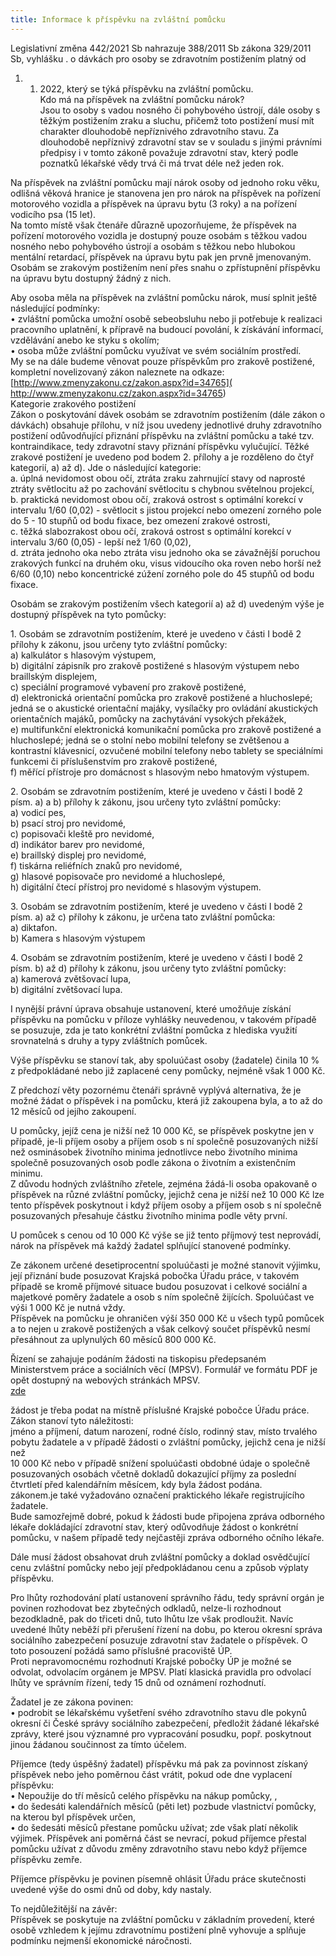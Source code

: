 ```yaml
---
title: Informace k příspěvku na zvláštní pomůcku
---
```


Legislativní změna  442/2021 Sb nahrazuje 388/2011 Sb zákona 329/2011 Sb, vyhlášku . o dávkách pro osoby se zdravotním postižením platný od  
1. 1. 2022, který se týká příspěvku na zvláštní pomůcku.  
Kdo má na příspěvek na zvláštní pomůcku nárok?  
Jsou to osoby s vadou nosného či pohybového ústrojí, dále osoby s těžkým postižením zraku a sluchu, přičemž toto postižení musí mít charakter dlouhodobě nepříznivého zdravotního stavu. Za dlouhodobě nepříznivý zdravotní stav se v souladu s jinými právními předpisy i v tomto zákoně považuje zdravotní stav, který podle poznatků lékařské vědy trvá či má trvat déle než jeden rok.  
  
Na příspěvek na zvláštní pomůcku mají nárok osoby od jednoho roku věku, odlišná věková hranice je stanovena jen pro nárok na příspěvek na pořízení motorového vozidla a příspěvek na úpravu bytu (3 roky) a na pořízení vodicího psa (15 let).  
Na tomto místě však čtenáře důrazně upozorňujeme, že příspěvek na pořízení motorového vozidla je dostupný pouze osobám s těžkou vadou nosného nebo pohybového ústrojí a osobám s těžkou nebo hlubokou mentální retardací, příspěvek na úpravu bytu pak jen prvně jmenovaným. Osobám se zrakovým postižením není přes snahu o zpřístupnění příspěvku na úpravu bytu dostupný žádný z nich.  
  
Aby osoba měla na příspěvek na zvláštní pomůcku nárok, musí splnit ještě následující podmínky:  
• zvláštní pomůcka umožní osobě sebeobsluhu nebo ji potřebuje k realizaci pracovního uplatnění, k přípravě na budoucí povolání, k získávání informací, vzdělávání anebo ke styku s okolím;  
• osoba může zvláštní pomůcku využívat ve svém sociálním prostředí.  
My se na dále budeme věnovat pouze příspěvkům pro zrakově postižené, kompletní novelizovaný zákon naleznete na odkaze:  
[http://www.zmenyzakonu.cz/zakon.aspx?id=34765]( http://www.zmenyzakonu.cz/zakon.aspx?id=34765)  
Kategorie zrakového postižení  
Zákon o poskytování dávek osobám se zdravotním postižením (dále zákon o dávkách) obsahuje přílohu, v níž jsou uvedeny jednotlivé druhy zdravotního postižení odůvodňující přiznání příspěvku na zvláštní pomůcku a také tzv. kontraindikace, tedy zdravotní stavy přiznání příspěvku vylučující. Těžké zrakové postižení je uvedeno pod bodem 2. přílohy a je rozděleno do čtyř kategorií, a) až d). Jde o následující kategorie:  
a. úplná nevidomost obou očí, ztráta zraku zahrnující stavy od naprosté ztráty světlocitu až po zachování světlocitu s chybnou světelnou projekcí,  
b. praktická nevidomost obou očí, zraková ostrost s optimální korekcí v intervalu 1/60 (0,02) - světlocit s jistou projekcí nebo omezení zorného pole do 5 - 10 stupňů od bodu fixace, bez omezení zrakové ostrosti,  
c. těžká slabozrakost obou očí, zraková ostrost s optimální korekcí v intervalu 3/60 (0,05) - lepší než 1/60 (0,02),  
d. ztráta jednoho oka nebo ztráta visu jednoho oka se závažnější poruchou zrakových funkcí na druhém oku, visus vidoucího oka roven nebo horší než 6/60 (0,10) nebo koncentrické zúžení zorného pole do 45 stupňů od bodu fixace.  
  
Osobám se zrakovým postižením všech kategorií a) až d) uvedeným výše je dostupný příspěvek na tyto pomůcky:  
  
1\. Osobám se zdravotním postižením, které je uvedeno v části I bodě 2 přílohy k zákonu, jsou určeny tyto zvláštní pomůcky:  
a) kalkulátor s hlasovým výstupem,  
b) digitální zápisník pro zrakově postižené s hlasovým výstupem nebo braillským displejem,  
c) speciální programové vybavení pro zrakově postižené,  
d) elektronická orientační pomůcka pro zrakově postižené a hluchoslepé; jedná se o akustické orientační majáky, vysílačky pro ovládání akustických orientačních majáků, pomůcky na zachytávání vysokých překážek,  
e) multifunkční elektronická komunikační pomůcka pro zrakově postižené a hluchoslepé; jedná se o stolní nebo mobilní telefony se zvětšenou a kontrastní klávesnicí, ozvučené mobilní telefony nebo tablety se speciálními funkcemi či příslušenstvím pro zrakově postižené,  
f) měřící přístroje pro domácnost s hlasovým nebo hmatovým výstupem.  
  
2\. Osobám se zdravotním postižením, které je uvedeno v části I bodě 2 písm. a) a b) přílohy k zákonu, jsou určeny tyto zvláštní pomůcky:  
a) vodicí pes,  
b) psací stroj pro nevidomé,  
c) popisovači kleště pro nevidomé,  
d) indikátor barev pro nevidomé,  
e) braillský displej pro nevidomé,  
f) tiskárna reliéfních znaků pro nevidomé,  
g) hlasové popisovače pro nevidomé a hluchoslepé,  
h) digitální čtecí přístroj pro nevidomé s hlasovým výstupem.  
  
3\. Osobám se zdravotním postižením, které je uvedeno v části I bodě 2 písm. a) až c) přílohy k zákonu, je určena tato zvláštní pomůcka:  
a) diktafon.  
b) Kamera s hlasovým výstupem  
 
4\. Osobám se zdravotním postižením, které je uvedeno v části I bodě 2 písm. b) až d) přílohy k zákonu, jsou určeny tyto zvláštní pomůcky:  
a) kamerová zvětšovací lupa,  
b) digitální zvětšovací lupa.  
  
I nynější právní úprava obsahuje ustanovení, které umožňuje získání příspěvku na pomůcku v příloze vyhlášky neuvedenou, v takovém případě se posuzuje, zda je tato konkrétní zvláštní pomůcka z hlediska využití srovnatelná s druhy a typy zvláštních pomůcek.  
  
Výše příspěvku se stanoví tak, aby spoluúčast osoby (žadatele) činila 10 % z předpokládané nebo již zaplacené ceny pomůcky, nejméně však 1 000 Kč.  
  
Z předchozí věty pozornému čtenáři správně vyplývá alternativa, že je možné žádat o příspěvek i na pomůcku, která již zakoupena byla, a to až do 12 měsíců od jejího zakoupení.  
  
U pomůcky, jejíž cena je nižší než 10 000 Kč, se příspěvek poskytne jen v případě, je-li příjem osoby a příjem osob s ní společně posuzovaných nižší než osminásobek životního minima jednotlivce nebo životního minima společně posuzovaných osob podle zákona o životním a existenčním minimu.  
Z důvodu hodných zvláštního zřetele, zejména žádá-li osoba opakovaně o příspěvek na různé zvláštní pomůcky, jejichž cena je nižší než 10 000 Kč lze tento příspěvek poskytnout i když příjem osoby a příjem osob s ní společně posuzovaných přesahuje částku životního minima podle věty první.  
  
U pomůcek s cenou od 10 000 Kč výše se již tento příjmový test neprovádí, nárok na příspěvek má každý žadatel splňující stanovené podmínky.  
  
Ze zákonem určené desetiprocentní spoluúčasti je možné stanovit výjimku, její přiznání bude posuzovat Krajská pobočka Úřadu práce, v takovém případě se kromě příjmové situace budou posuzovat i celkové sociální a majetkové poměry žadatele a osob s ním společně žijících. Spoluúčast ve výši 1 000 Kč je nutná vždy.  
Příspěvek na pomůcku je ohraničen výší 350 000 Kč u všech typů pomůcek a to nejen u zrakově postižených a však celkový součet příspěvků nesmí přesáhnout za uplynulých 60 měsíců 800 000 Kč.  
  
Řízení se zahajuje podáním žádosti na tiskopisu předepsaném Ministerstvem práce a sociálních věcí (MPSV). Formulář ve formátu PDF je opět dostupný na webových stránkách MPSV.  
[zde](https://www.mpsv.cz/-/zadost-o-prispevek-na-zvlastni-pomucku)  
  
žádost je třeba podat na místně příslušné Krajské pobočce Úřadu práce. Zákon stanoví tyto náležitosti:  
jméno a příjmení, datum narození, rodné číslo, rodinný stav, místo trvalého pobytu žadatele a v případě žádosti o zvláštní pomůcky, jejichž cena je nižší než  
10 000 Kč nebo v případě snížení spoluúčasti obdobné údaje o společně posuzovaných osobách včetně dokladů dokazující příjmy za poslední čtvrtletí před kalendářním měsícem, kdy byla žádost podána.  
zákonem.je také vyžadováno označení praktického lékaře registrujícího žadatele.  
Bude samozřejmě dobré, pokud k žádosti bude připojena zpráva odborného lékaře dokládající zdravotní stav, který odůvodňuje žádost o konkrétní pomůcku, v našem případě tedy nejčastěji zpráva odborného očního lékaře.  
  
Dále musí žádost obsahovat druh zvláštní pomůcky a doklad osvědčující cenu zvláštní pomůcky nebo její předpokládanou cenu a způsob výplaty příspěvku.  
  
Pro lhůty rozhodování platí ustanovení správního řádu, tedy správní orgán je povinen rozhodovat bez zbytečných odkladů, nelze-li rozhodnout bezodkladně, pak do třiceti dnů, tuto lhůtu lze však prodloužit. Navíc uvedené lhůty neběží při přerušení řízení na dobu, po kterou okresní správa sociálního zabezpečení posuzuje zdravotní stav žadatele o příspěvek. O toto posouzení požádá samo příslušné pracoviště ÚP.  
Proti nepravomocnému rozhodnutí Krajské pobočky ÚP je možné se odvolat, odvolacím orgánem je MPSV. Platí klasická pravidla pro odvolací lhůty ve správním řízení, tedy 15 dnů od oznámení rozhodnutí.  
  
Žadatel je ze zákona povinen:  
• podrobit se lékařskému vyšetření svého zdravotního stavu dle pokynů okresní či České správy sociálního zabezpečení, předložit žádané lékařské zprávy, které jsou významné pro vypracování posudku, popř. poskytnout jinou žádanou součinnost za tímto účelem.  
  
Příjemce (tedy úspěšný žadatel) příspěvku má pak za povinnost získaný příspěvek nebo jeho poměrnou část vrátit, pokud ode dne vyplacení příspěvku:  
• Nepoužije do tří měsíců celého příspěvku na nákup pomůcky, ,  
• do šedesáti kalendářních měsíců (pěti let) pozbude vlastnictví pomůcky, na kterou byl příspěvek určen,  
• do šedesáti měsíců přestane pomůcku užívat; zde však platí několik výjimek. Příspěvek ani poměrná část se nevrací, pokud příjemce přestal pomůcku užívat z důvodu změny zdravotního stavu nebo když příjemce příspěvku zemře.  
  
Příjemce příspěvku je povinen písemně ohlásit Úřadu práce skutečnosti uvedené výše do osmi dnů od doby, kdy nastaly.  
  
To nejdůležitější na závěr:  
Příspěvek se poskytuje na zvláštní pomůcku v základním provedení, které osobě vzhledem k jejímu zdravotnímu postižení plně vyhovuje a splňuje podmínku nejmenší ekonomické náročnosti.
